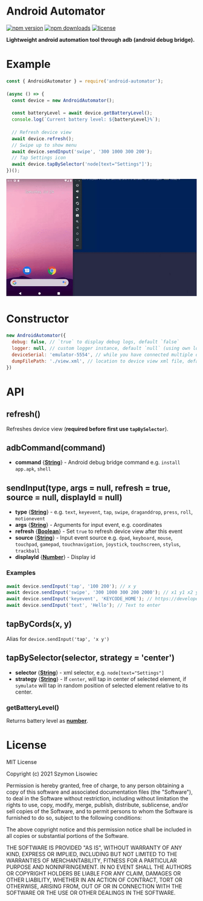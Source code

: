 # Android Automator
[![npm version](https://img.shields.io/npm/v/android-automator.svg)](https://npmjs.com/package/android-automator)
[![npm downloads](https://img.shields.io/npm/dm/android-automator.svg)](https://npmjs.com/package/android-automator)
[![license](https://img.shields.io/npm/l/android-automator.svg)](https://github.com/SzymonLisowiec/android-automator/blob/master/LICENSE.MD)

__Lightweight android automation tool through adb (android debug bridge).__

# Example
```javascript
const { AndroidAutomator } = require('android-automator');

(async () => {
  const device = new AndroidAutomator();

  const batteryLevel = await device.getBatteryLevel();
  console.log(`Current battery level: ${batteryLevel}%`);
  
  // Refresh device view
  await device.refresh();
  // Swipe up to show menu
  await device.sendInput('swipe', '300 1000 300 200');
  // Tap Settings icon
  await device.tapBySelector('node[text="Settings"]');
})();
```

![Example demo](./demo.gif)

# Constructor
```javascript
new AndroidAutomator({
  debug: false, // `true` to display debug logs, default `false`
  logger: null, // custom logger instance, default `null` (using own logger)
  deviceSerial: 'emulator-5554', // while you have connected multiple devices, enter device serial here, default `null`
  dumpFilePath: './view.xml', // location to device view xml file, default `null`. Useful to debug what your bot see
})
```

# API

## refresh()
Refreshes device view (**required before first use `tapBySelector`**).

## adbCommand(command)
- **command** {[__String__](https://developer.mozilla.org/pl/docs/Web/JavaScript/Reference/Global_Objects/String)} - Android debug bridge command e.g. `install app.apk`, `shell`

## sendInput(type, args = null, refresh = true, source = null, displayId = null)
- **type** {[__String__](https://developer.mozilla.org/pl/docs/Web/JavaScript/Reference/Global_Objects/String)} - e.g. `text`, `keyevent`, `tap`, `swipe`, `draganddrop`, `press`, `roll`, `motionevent`
- **args** {[__String__](https://developer.mozilla.org/pl/docs/Web/JavaScript/Reference/Global_Objects/String)} - Arguments for input event, e.g. coordinates
- **refresh** {[__Boolean__](https://developer.mozilla.org/en-US/docs/Web/JavaScript/Reference/Global_Objects/Boolean)} - Set `true` to refresh device view after this event
- **source** {[__String__](https://developer.mozilla.org/pl/docs/Web/JavaScript/Reference/Global_Objects/String)} - Input event source e.g. `dpad`, `keyboard`, `mouse`, `touchpad`, `gamepad`, `touchnavigation`, `joystick`, `touchscreen`, `stylus`, `trackball`
- **displayId** {[__Number__](https://developer.mozilla.org/pl/docs/Web/JavaScript/Reference/Global_Objects/Number)} - Display id

### Examples
```javascript
await device.sendInput('tap', '100 200'); // x y
await device.sendInput('swipe', '300 1000 300 200 2000'); // x1 y1 x2 y2 duration(ms)
await device.sendInput('keyevent', 'KEYCODE_HOME'); // https://developer.android.com/reference/android/view/KeyEvent#summary
await device.sendInput('text', 'Hello'); // Text to enter
```

## tapByCords(x, y)
Alias for `device.sendInput('tap', 'x y')`

## tapBySelector(selector, strategy = 'center')
- **selector** {[__String__](https://developer.mozilla.org/pl/docs/Web/JavaScript/Reference/Global_Objects/String)} - xml selector, e.g. `node[text="Settings"]`
- **strategy** {[__String__](https://developer.mozilla.org/pl/docs/Web/JavaScript/Reference/Global_Objects/String)} - If `center`, will tap in center of selected element, if `symulate` will tap in random position of selected element relative to its center.

### getBatteryLevel()
Returns battery level as [__number__](https://developer.mozilla.org/pl/docs/Web/JavaScript/Reference/Global_Objects/Number).

# License
MIT License

Copyright (c) 2021 Szymon Lisowiec

Permission is hereby granted, free of charge, to any person obtaining a copy of this software and associated documentation files (the "Software"), to deal in the Software without restriction, including without limitation the rights to use, copy, modify, merge, publish, distribute, sublicense, and/or sell copies of the Software, and to permit persons to whom the Software is furnished to do so, subject to the following conditions:

The above copyright notice and this permission notice shall be included in all copies or substantial portions of the Software.

THE SOFTWARE IS PROVIDED "AS IS", WITHOUT WARRANTY OF ANY KIND, EXPRESS OR IMPLIED, INCLUDING BUT NOT LIMITED TO THE WARRANTIES OF MERCHANTABILITY, FITNESS FOR A PARTICULAR PURPOSE AND NONINFRINGEMENT. IN NO EVENT SHALL THE AUTHORS OR COPYRIGHT HOLDERS BE LIABLE FOR ANY CLAIM, DAMAGES OR OTHER LIABILITY, WHETHER IN AN ACTION OF CONTRACT, TORT OR OTHERWISE, ARISING FROM, OUT OF OR IN CONNECTION WITH THE SOFTWARE OR THE USE OR OTHER DEALINGS IN THE SOFTWARE.